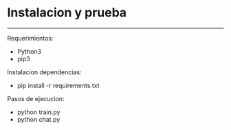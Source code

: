 # Instalacion y prueba
---

Requerimientos:
* Python3
* pip3


Instalacion dependencias:

- pip install -r requirements.txt


Pasos de ejecucion:

- python train.py
- python chat.py
